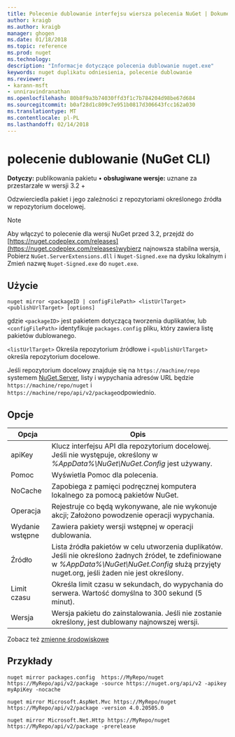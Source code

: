 ```yaml
---
title: Polecenie dublowanie interfejsu wiersza polecenia NuGet | Dokumentacja firmy Microsoft
author: kraigb
ms.author: kraigb
manager: ghogen
ms.date: 01/18/2018
ms.topic: reference
ms.prod: nuget
ms.technology: 
description: "Informacje dotyczące polecenia dublowanie nuget.exe"
keywords: nuget duplikatu odniesienia, polecenie dublowanie
ms.reviewer:
- karann-msft
- unniravindranathan
ms.openlocfilehash: 80b8f9a3b74030ffd3f1c7b784204d98be67d684
ms.sourcegitcommit: b0af28d1c809c7e951b0817d306643fcc162a030
ms.translationtype: MT
ms.contentlocale: pl-PL
ms.lasthandoff: 02/14/2018
---
```

# <a name="mirror-command-nuget-cli"></a>polecenie dublowanie (NuGet CLI)

**Dotyczy:** publikowania pakietu &bullet; **obsługiwane wersje:** uznane za przestarzałe w wersji 3.2 +

Odzwierciedla pakiet i jego zależności z repozytoriami określonego źródła w repozytorium docelowej.

> [!NOTE]
> Aby włączyć to polecenie dla wersji NuGet przed 3.2, przejdź do [https://nuget.codeplex.com/releases](https://nuget.codeplex.com/releases)wybierz najnowsza stabilna wersja, Pobierz `NuGet.ServerExtensions.dll` i `Nuget-Signed.exe` na dysku lokalnym i Zmień nazwę `Nuget-Signed.exe` do `nuget.exe`.

## <a name="usage"></a>Użycie

```cli
nuget mirror <packageID | configFilePath> <listUrlTarget> <publishUrlTarget> [options]
```

gdzie `<packageID>` jest pakietem dotyczącą tworzenia duplikatów, lub `<configFilePath>` identyfikuje `packages.config` pliku, który zawiera listę pakietów dublowanego.

`<listUrlTarget>` Określa repozytorium źródłowe i `<publishUrlTarget>` określa repozytorium docelowe.

Jeśli repozytorium docelowy znajduje się na `https://machine/repo` systemem [NuGet.Server](../hosting-packages/nuget-server.md), listy i wypychania adresów URL będzie `https://machine/repo/nuget` i `https://machine/repo/api/v2/package`odpowiednio.

## <a name="options"></a>Opcje

| Opcja | Opis |
| --- | --- |
| apiKey | Klucz interfejsu API dla repozytorium docelowej. Jeśli nie występuje, określony w *%AppData%\NuGet\NuGet.Config* jest używany. |
| Pomoc | Wyświetla Pomoc dla polecenia. |
| NoCache | Zapobiega z pamięci podręcznej komputera lokalnego za pomocą pakietów NuGet. |
| Operacja | Rejestruje co będą wykonywane, ale nie wykonuje akcji; Założono powodzenie operacji wypychania. |
| Wydanie wstępne | Zawiera pakiety wersji wstępnej w operacji dublowania. |
| Źródło | Lista źródła pakietów w celu utworzenia duplikatów. Jeśli nie określono żadnych źródeł, te zdefiniowane w *%AppData%\NuGet\NuGet.Config* służą przyjęty nuget.org, jeśli żaden nie jest określony. |
| Limit czasu | Określa limit czasu w sekundach, do wypychania do serwera. Wartość domyślna to 300 sekund (5 minut). |
| Wersja | Wersja pakietu do zainstalowania. Jeśli nie zostanie określony, jest dublowany najnowszej wersji. |

Zobacz też [zmienne środowiskowe](cli-ref-environment-variables.md)

## <a name="examples"></a>Przykłady

```cli
nuget mirror packages.config  https://MyRepo/nuget https://MyRepo/api/v2/package -source https://nuget.org/api/v2 -apikey myApiKey -nocache

nuget mirror Microsoft.AspNet.Mvc https://MyRepo/nuget https://MyRepo/api/v2/package -version 4.0.20505.0

nuget mirror Microsoft.Net.Http https://MyRepo/nuget https://MyRepo/api/v2/package -prerelease
```
